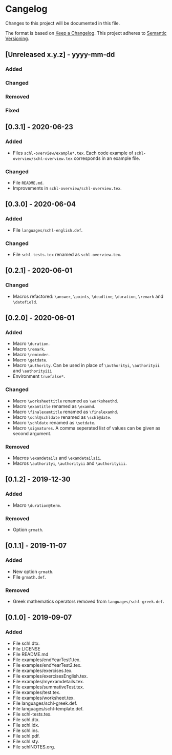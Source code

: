 <!-- -------------------------------------------------------------- -->
<!--							schl							    -->
<!-- A XeLateX package for typesetting classroom related documents. -->
<!-- -------------------------------------------------------------- -->
# Cangelog
Changes to this project will be documented in this file.

The format is based on [Keep a Changelog](https://keepachangelog.com/en/1.0.0/).
This project adheres to [Semantic Versioning](https://semver.org/spec/v2.0.0.html).

## [Unreleased x.y.z] - yyyy-mm-dd
### Added
### Changed
### Removed
### Fixed

## [0.3.1] - 2020-06-23
### Added
- Files ```schl-overview/example*.tex```. Each code example  of 
```schl-overview/schl-overview.tex``` corresponds in an example file.
### Changed
- File ```README.md```.
- Improvements in ```schl-overview/schl-overview.tex```.

## [0.3.0] - 2020-06-04
### Added
- File ```languages/schl-english.def```. 
### Changed
- File ```schl-tests.tex``` renamed as ```schl-overview.tex```.

## [0.2.1] - 2020-06-01
### Changed
- Macros refactored: ```\answer```, ```\points```, ```\deadline```, ```\duration```, 
```\remark``` and ```\datefield```.

## [0.2.0] - 2020-06-01
### Added
- Macro ```\duration```.
- Macro ```\remark```.
- Macro ```\reminder```.
- Macro ```\getdate```.
- Macro ```\authority```. Can be used in place of ```\authorityi```, ```\authorityii``` 
and ```\authorityiii```
- Environment ```truefalse*```.
### Changed
- Macro ```\worksheettitle``` renamed as ```\worksheethd```.
- Macro ```\examtitle``` renamed as ```\examhd```.
- Macro ```\finalexamtitle``` renamed as ```\finalexamhd```.
- Macro ```\schl@schldate``` renamed as ```\schl@date```.
- Macro ```\schldate``` renamed as ```\setdate```.
- Macro ```\signatures```. A comma seperated list of values can be given as second argument.
### Removed
- Macros ```\examdetails``` and ```\examdetailsii```.
- Macros ```\authorityi```, ```\authorityii``` and ```\authorityiii```.


## [0.1.2] - 2019-12-30
### Added
- Macro ```\duration@term```.
### Removed
- Option ```grmath```.

## [0.1.1] - 2019-11-07
### Added
- New option ```grmath```.
- File ```grmath.def```.
### Removed
- Greek mathematics operators removed from ```languages/schl-greek.def```.

## [0.1.0] - 2019-09-07
### Added
- File schl.dtx.
- File LICENSE
- File README.md
- File examples/endYearTest1.tex.
- File examples/endYearTest2.tex.
- File examples/exercises.tex.
- File examples/exercisesEnglish.tex.
- File examples/myexamdetails.tex.
- File examples/summativeTest.tex.
- File examples/test.tex.
- File examples/worksheet.tex.
- File languages/schl-greek.def.
- File languages/schl-template.def.
- File schl-tests.tex.
- File schl.dtx.
- File schl.idx.
- File schl.ins.
- File schl.pdf.
- File schl.sty.
- File schlNOTES.org.

